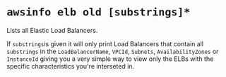 # `awsinfo elb old [substrings]*`

Lists all Elastic Load Balancers.

If `substrings`is given it will only print Load Balancers that contain all `substrings` in the `LoadBalancerName`,
`VPCId`, `Subnets`, `AvailabilityZones` or `InstanceId` giving you a very simple way to view only the ELBs with
the specific characteristics you're interseted in.